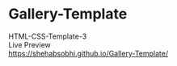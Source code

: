 # Gallery-Template
HTML-CSS-Template-3
<br>
Live Preview
<br>
https://shehabsobhi.github.io/Gallery-Template/ 
